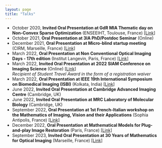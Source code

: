 ```yaml
---
layout: page
title: "Talks"
---
```



- October 2020, **Invited Oral Presentation at GdR MIA Thematic day on Non-Convex Sparse Optimization** (ENSEEIHT, Toulouse, France) [[Link]](https://www.irit.fr/~Emmanuel.Soubies/Events/MIA-ThematicDay.html)
- October 2021, **Oral Presentation at 3IA PhD/Postdoc Seminar** (Online)
- December 2021, **Oral Presentation at Micro-blind startup meeting** (CIRM, Marseille, France) [[Link]](https://conferences.cirm-math.fr/2771.html)
- March 2022, **Oral Presentation at Non Conventional Optical Imaging Days - 17th edition** (Institut Langevin, Paris, France) [[Link]](https://www.gdr-isis.fr/index.php/reunion/469/)
- March 2022, **Invited Oral Presentation at 2022 SIAM Conference on Imaging Science** (Online) [[Link]](https://meetings.siam.org/sess/dsp_talk.cfm?p=116932) <br /> *Recipient of Student Travel Award in the form of a registration waiver*
- March 2022, **Oral Presentation at IEEE 19th International Symposium on Biomedical Imaging (ISBI)** (Kolkata, India) [[Link]](https://ieeexplore.ieee.org/document/9761572)<br />
- June 2022, **Invited Oral Presentation at Cambridge Advanced Imaging Centre** (Cambridge, UK)<br />
- June 2022, **Invited Oral Presentation at MRC Laboratory of Molecular Biology** (Cambridge, UK)
- September 2022, **Oral Presentation at 1st French-Italian workshop on the Mathematics of Imaging, Vision and their Applications** (Sophia Antipolis, France) [[Link]](https://sites.google.com/view/workshop-mia-miva/home)
- December 2022, **Oral Presentation at Mathematical Models for Plug-and-play Image Restoration** (Paris, France) [[Link]](https://gdr-mia.math.cnrs.fr/events/pnpworkshop/)
- September 2023, **Invited Oral Presentation at 30 Years of Mathematics for Optical Imaging** (Marseille, France) [[Link]](https://math-image.sciencesconf.org/)
